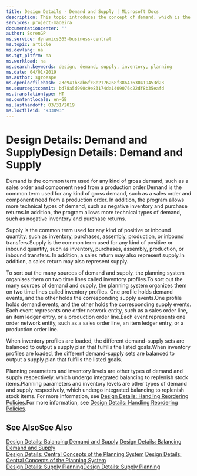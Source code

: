 ```yaml
---
title: Design Details - Demand and Supply | Microsoft Docs
description: This topic introduces the concept of demand, which is the common term used for any kind of gross demand, such as a sales order and component need from a production order.
services: project-madeira
documentationcenter: ''
author: SorenGP
ms.service: dynamics365-business-central
ms.topic: article
ms.devlang: na
ms.tgt_pltfrm: na
ms.workload: na
ms.search.keywords: design, demand, supply, inventory, planning
ms.date: 04/01/2019
ms.author: sgroespe
ms.openlocfilehash: 23e941b3ab6fc8e2176268f38647630419453d23
ms.sourcegitcommit: bd78a5d990c9e83174da1409076c22df8b35eafd
ms.translationtype: HT
ms.contentlocale: en-GB
ms.lasthandoff: 03/31/2019
ms.locfileid: "933893"
---
```

# <a name="design-details-demand-and-supply"></a><span data-ttu-id="226e6-103">Design Details: Demand and Supply</span><span class="sxs-lookup"><span data-stu-id="226e6-103">Design Details: Demand and Supply</span></span>
<span data-ttu-id="226e6-104">Demand is the common term used for any kind of gross demand, such as a sales order and component need from a production order.</span><span class="sxs-lookup"><span data-stu-id="226e6-104">Demand is the common term used for any kind of gross demand, such as a sales order and component need from a production order.</span></span> <span data-ttu-id="226e6-105">In addition, the program allows more technical types of demand, such as negative inventory and purchase returns.</span><span class="sxs-lookup"><span data-stu-id="226e6-105">In addition, the program allows more technical types of demand, such as negative inventory and purchase returns.</span></span>  
  
<span data-ttu-id="226e6-106">Supply is the common term used for any kind of positive or inbound quantity, such as inventory, purchases, assembly, production, or inbound transfers.</span><span class="sxs-lookup"><span data-stu-id="226e6-106">Supply is the common term used for any kind of positive or inbound quantity, such as inventory, purchases, assembly, production, or inbound transfers.</span></span> <span data-ttu-id="226e6-107">In addition, a sales return may also represent supply.</span><span class="sxs-lookup"><span data-stu-id="226e6-107">In addition, a sales return may also represent supply.</span></span>  
  
<span data-ttu-id="226e6-108">To sort out the many sources of demand and supply, the planning system organises them on two time lines called inventory profiles.</span><span class="sxs-lookup"><span data-stu-id="226e6-108">To sort out the many sources of demand and supply, the planning system organizes them on two time lines called inventory profiles.</span></span> <span data-ttu-id="226e6-109">One profile holds demand events, and the other holds the corresponding supply events.</span><span class="sxs-lookup"><span data-stu-id="226e6-109">One profile holds demand events, and the other holds the corresponding supply events.</span></span> <span data-ttu-id="226e6-110">Each event represents one order network entity, such as a sales order line, an item ledger entry, or a production order line.</span><span class="sxs-lookup"><span data-stu-id="226e6-110">Each event represents one order network entity, such as a sales order line, an item ledger entry, or a production order line.</span></span>  
  
<span data-ttu-id="226e6-111">When inventory profiles are loaded, the different demand-supply sets are balanced to output a supply plan that fulfills the listed goals.</span><span class="sxs-lookup"><span data-stu-id="226e6-111">When inventory profiles are loaded, the different demand-supply sets are balanced to output a supply plan that fulfills the listed goals.</span></span>  
  
<span data-ttu-id="226e6-112">Planning parameters and inventory levels are other types of demand and supply respectively, which undergo integrated balancing to replenish stock items.</span><span class="sxs-lookup"><span data-stu-id="226e6-112">Planning parameters and inventory levels are other types of demand and supply respectively, which undergo integrated balancing to replenish stock items.</span></span> <span data-ttu-id="226e6-113">For more information, see [Design Details: Handling Reordering Policies](design-details-handling-reordering-policies.md).</span><span class="sxs-lookup"><span data-stu-id="226e6-113">For more information, see [Design Details: Handling Reordering Policies](design-details-handling-reordering-policies.md).</span></span>  
  
## <a name="see-also"></a><span data-ttu-id="226e6-114">See Also</span><span class="sxs-lookup"><span data-stu-id="226e6-114">See Also</span></span>  
<span data-ttu-id="226e6-115">[Design Details: Balancing Demand and Supply](design-details-balancing-demand-and-supply.md) </span><span class="sxs-lookup"><span data-stu-id="226e6-115">[Design Details: Balancing Demand and Supply](design-details-balancing-demand-and-supply.md) </span></span>  
<span data-ttu-id="226e6-116">[Design Details: Central Concepts of the Planning System](design-details-central-concepts-of-the-planning-system.md) </span><span class="sxs-lookup"><span data-stu-id="226e6-116">[Design Details: Central Concepts of the Planning System](design-details-central-concepts-of-the-planning-system.md) </span></span>  
[<span data-ttu-id="226e6-117">Design Details: Supply Planning</span><span class="sxs-lookup"><span data-stu-id="226e6-117">Design Details: Supply Planning</span></span>](design-details-supply-planning.md)